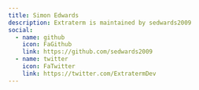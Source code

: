 ```yaml
---
title: Simon Edwards
description: Extraterm is maintained by sedwards2009
social:
  - name: github
    icon: FaGithub
    link: https://github.com/sedwards2009
  - name: twitter
    icon: FaTwitter
    link: https://twitter.com/ExtratermDev
---
```

